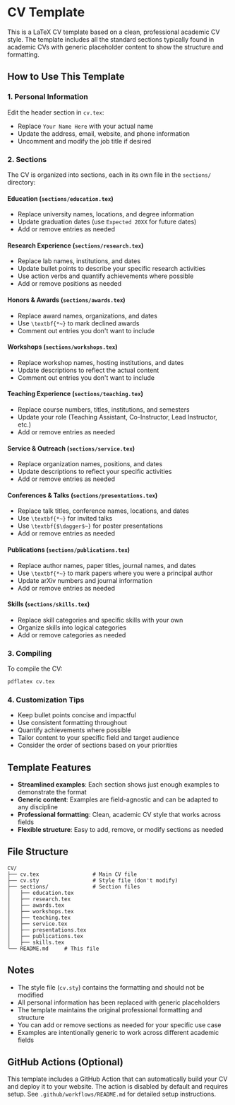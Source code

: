 # CV Template

This is a LaTeX CV template based on a clean, professional academic CV style. The template includes all the standard sections typically found in academic CVs with generic placeholder content to show the structure and formatting.

## How to Use This Template

### 1. Personal Information
Edit the header section in `cv.tex`:
- Replace `Your Name Here` with your actual name
- Update the address, email, website, and phone information
- Uncomment and modify the job title if desired

### 2. Sections
The CV is organized into sections, each in its own file in the `sections/` directory:

#### Education (`sections/education.tex`)
- Replace university names, locations, and degree information
- Update graduation dates (use `Expected 20XX` for future dates)
- Add or remove entries as needed

#### Research Experience (`sections/research.tex`)
- Replace lab names, institutions, and dates
- Update bullet points to describe your specific research activities
- Use action verbs and quantify achievements where possible
- Add or remove positions as needed

#### Honors & Awards (`sections/awards.tex`)
- Replace award names, organizations, and dates
- Use `\textbf{*~}` to mark declined awards
- Comment out entries you don't want to include

#### Workshops (`sections/workshops.tex`)
- Replace workshop names, hosting institutions, and dates
- Update descriptions to reflect the actual content
- Comment out entries you don't want to include

#### Teaching Experience (`sections/teaching.tex`)
- Replace course numbers, titles, institutions, and semesters
- Update your role (Teaching Assistant, Co-Instructor, Lead Instructor, etc.)
- Add or remove entries as needed

#### Service & Outreach (`sections/service.tex`)
- Replace organization names, positions, and dates
- Update descriptions to reflect your specific activities
- Add or remove entries as needed

#### Conferences & Talks (`sections/presentations.tex`)
- Replace talk titles, conference names, locations, and dates
- Use `\textbf{*~}` for invited talks
- Use `\textbf{$\dagger$~}` for poster presentations
- Add or remove entries as needed

#### Publications (`sections/publications.tex`)
- Replace author names, paper titles, journal names, and dates
- Use `\textbf{*~}` to mark papers where you were a principal author
- Update arXiv numbers and journal information
- Add or remove entries as needed

#### Skills (`sections/skills.tex`)
- Replace skill categories and specific skills with your own
- Organize skills into logical categories
- Add or remove categories as needed

### 3. Compiling
To compile the CV:
```bash
pdflatex cv.tex
```

### 4. Customization Tips
- Keep bullet points concise and impactful
- Use consistent formatting throughout
- Quantify achievements where possible
- Tailor content to your specific field and target audience
- Consider the order of sections based on your priorities

## Template Features
- **Streamlined examples**: Each section shows just enough examples to demonstrate the format
- **Generic content**: Examples are field-agnostic and can be adapted to any discipline
- **Professional formatting**: Clean, academic CV style that works across fields
- **Flexible structure**: Easy to add, remove, or modify sections as needed

## File Structure
```
CV/
├── cv.tex                 # Main CV file
├── cv.sty                 # Style file (don't modify)
├── sections/              # Section files
│   ├── education.tex
│   ├── research.tex
│   ├── awards.tex
│   ├── workshops.tex
│   ├── teaching.tex
│   ├── service.tex
│   ├── presentations.tex
│   ├── publications.tex
│   ├── skills.tex
└── README.md     # This file
```

## Notes
- The style file (`cv.sty`) contains the formatting and should not be modified
- All personal information has been replaced with generic placeholders
- The template maintains the original professional formatting and structure
- You can add or remove sections as needed for your specific use case
- Examples are intentionally generic to work across different academic fields

## GitHub Actions (Optional)

This template includes a GitHub Action that can automatically build your CV and deploy it to your website. The action is disabled by default and requires setup. See `.github/workflows/README.md` for detailed setup instructions. 